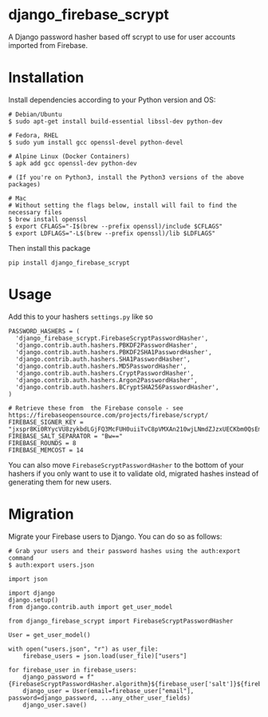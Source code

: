 # django_firebase_scrypt
A Django password hasher based off scrypt to use for user accounts imported from Firebase.

# Installation
Install dependencies according to your Python version and OS:
```
# Debian/Ubuntu
$ sudo apt-get install build-essential libssl-dev python-dev

# Fedora, RHEL
$ sudo yum install gcc openssl-devel python-devel

# Alpine Linux (Docker Containers)
$ apk add gcc openssl-dev python-dev

# (If you're on Python3, install the Python3 versions of the above packages)

# Mac
# Without setting the flags below, install will fail to find the necessary files
$ brew install openssl
$ export CFLAGS="-I$(brew --prefix openssl)/include $CFLAGS"
$ export LDFLAGS="-L$(brew --prefix openssl)/lib $LDFLAGS"
```

Then install this package
```
pip install django_firebase_scrypt
```

# Usage
Add this to your hashers `settings.py` like so
```
PASSWORD_HASHERS = (
  'django_firebase_scrypt.FirebaseScryptPasswordHasher',
  'django.contrib.auth.hashers.PBKDF2PasswordHasher',
  'django.contrib.auth.hashers.PBKDF2SHA1PasswordHasher',
  'django.contrib.auth.hashers.SHA1PasswordHasher',
  'django.contrib.auth.hashers.MD5PasswordHasher',
  'django.contrib.auth.hashers.CryptPasswordHasher',
  'django.contrib.auth.hashers.Argon2PasswordHasher',
  'django.contrib.auth.hashers.BCryptSHA256PasswordHasher',
)

# Retrieve these from  the Firebase console - see https://firebaseopensource.com/projects/firebase/scrypt/
FIREBASE_SIGNER_KEY = "jxspr8Ki0RYycVU8zykbdLGjFQ3McFUH0uiiTvC8pVMXAn210wjLNmdZJzxUECKbm0QsEmYUSDzZvpjeJ9WmXA=="
FIREBASE_SALT_SEPARATOR = "Bw=="
FIREBASE_ROUNDS = 8
FIREBASE_MEMCOST = 14
```


You can also move `FirebaseScryptPasswordHasher` to the bottom of your hashers if you only want to use it to validate 
old, migrated hashes instead of generating them for new users.

# Migration
Migrate your Firebase users to Django.  You can do so as follows:
```
# Grab your users and their password hashes using the auth:export command
$ auth:export users.json
```

```
import json

import django
django.setup()
from django.contrib.auth import get_user_model

from django_firebase_scrypt import FirebaseScryptPasswordHasher

User = get_user_model()

with open("users.json", "r") as user_file:
    firebase_users = json.load(user_file)["users"]

for firebase_user in firebase_users:
    django_password = f"{FirebaseScryptPasswordHasher.algorithm}${firebase_user['salt']}${firebase_user['passwordHash']}"
    django_user = User(email=firebase_user["email"], password=django_password, ...any_other_user_fields)
    django_user.save()
```


